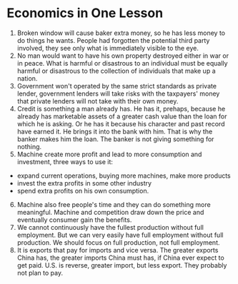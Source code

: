 # Economics in One Lesson

1. Broken window will cause baker extra money, so he has less money to do things he wants. People had forgotten the potential third party involved, they see only what is immediately visible to the eye. 
2. No man would want to have his own property destroyed either in war or in peace. What is harmful or disastrous to an individual must be equally harmful or disastrous to the collection of individuals that make up a nation.
3. Government won't operated by the same strict standards as private lender, government lenders will take risks with the taxpayers' money that private lenders will not take with their own money. 
4. Credit is something a man already has. He has it, prehaps, because he already has marketable assets of a greater cash value than the loan for which he is asking. Or he has it because his character and past record have earned it. He brings it into the bank with him. That is why the banker makes him the loan. The banker is not giving something for nothing. 
5. Machine create more profit and lead to more consumption and investment, three ways to use it:
  - expand current operations, buying more machines, make more products
  - invest the extra profits in some other industry
  - spend extra profits on his own consumption.
6. Machine also free people's time and they can do something more meaningful. Machine and competition draw down the price and eventually consumer gain the benefits.
7. We cannot continuously have the fullest production without full employment. But we can very easily have full employment without full production. We should focus on full production, not full employment.
8. It is exports that pay for imports and vice versa. The greater exports China has, the greater imports China must has, if China ever expect to get paid. U.S. is reverse, greater import, but less export. They probably not plan to pay. 
